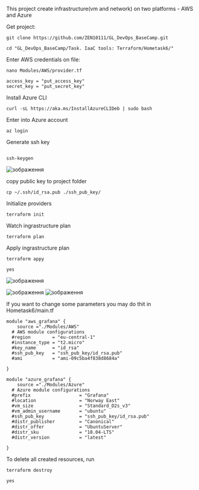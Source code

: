 
This  project  create infrastructure(vm and network) on  two platforms - AWS and Azure

Get  project:
```
git clone https://github.com/ZEN10111/GL_DevOps_BaseCamp.git

cd "GL_DevOps_BaseCamp/Task. IaaC tools: Terraform/Hometask6/"

```

Enter AWS credentials on file:

```
nano Modules/AWS/provider.tf
```

```
access_key = "put_access_key"
secret_key = "put_secret_key"

```

Install  Azure CLI 

```
curl -sL https://aka.ms/InstallAzureCLIDeb | sudo bash

```

Enter into Azure account

```
az login

```
Generate ssh key

```

ssh-keygen

````
![зображення](https://user-images.githubusercontent.com/97990456/210136213-8a4a9193-2cc9-4880-ad4b-a3023d43cce9.png)

copy public key to project folder

```
cp ~/.ssh/id_rsa.pub ./ssh_pub_key/

```

Initialize providers

```
terraform init

```

Watch ingrastructure plan

```
terraform plan

```

Apply ingrastructure plan

```
terraform appy

yes

```

![зображення](https://user-images.githubusercontent.com/97990456/210136055-e8c20824-8f9b-4a90-86c0-20a459c8a964.png)

![зображення](https://user-images.githubusercontent.com/97990456/210135597-f1ff2aff-1108-4947-8f13-c49a97e15562.png)
![зображення](https://user-images.githubusercontent.com/97990456/210135628-a8661746-e3c2-4fdb-b3be-17e3347bf18a.png)

If  you  want to change  some  parameters you may do thit  in  Hometask6/main.tf

```
module "aws_grafana" {
    source ="./Modules/AWS"
  # AWS module configurations 
  #region        = "eu-central-1"
  #instance_type = "t2.micro"
  #key_name      = "id_rsa"
  #ssh_pub_key   = "ssh_pub_key/id_rsa.pub"
  #ami           = "ami-09c5ba4f838d8684a"

}

module "azure_grafana" {
    source ="./Modules/Azure"
  # Azure module configurations 
  #prefix                  = "Grafana"
  #location                = "Norway East"
  #vm_size                 = "Standard_D2s_v3"
  #vm_admin_username       = "ubuntu"
  #ssh_pub_key             = "ssh_pub_key/id_rsa.pub"
  #distr_publisher         = "Canonical"
  #distr_offer             = "UbuntuServer"
  #distr_sku               = "18.04-LTS"
  #distr_version           = "latest"

}
```

To delete all created resources, run

```
terraform destroy

yes
```
